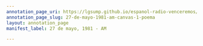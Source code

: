 ```yaml
---
annotation_page_uri: https://lgsump.github.io/espanol-radio-venceremos/annotations/27-de-mayo-1981-am-canvas-1-poema.json
annotation_page_slug: 27-de-mayo-1981-am-canvas-1-poema
layout: annotation_page
manifest_label: 27 de mayo, 1981 - AM

---
```

